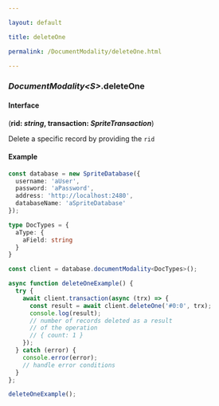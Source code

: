 ```yaml
---

layout: default

title: deleteOne

permalink: /DocumentModality/deleteOne.html

---
```


### _DocumentModality&lt;S&gt;_.deleteOne

#### Interface

(**rid: *string*, transaction: *SpriteTransaction***)

Delete a specific record by providing the `rid`

#### Example

```ts
const database = new SpriteDatabase({
  username: 'aUser',
  password: 'aPassword',
  address: 'http://localhost:2480',
  databaseName: 'aSpriteDatabase'
});

type DocTypes = {
  aType: {
    aField: string
  }
}

const client = database.documentModality<DocTypes>();

async function deleteOneExample() {
  try {
    await client.transaction(async (trx) => {
      const result = await client.deleteOne('#0:0', trx);
      console.log(result);
      // number of records deleted as a result
      // of the operation
      // { count: 1 }
    });
  } catch (error) {
    console.error(error);
    // handle error conditions
  }
};

deleteOneExample();
```

